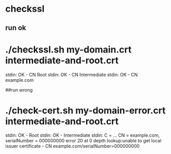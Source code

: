 # checkssl
## run ok
# ./checkssl.sh my-domain.crt intermediate-and-root.crt
stdin: OK - CN Root
stdin: OK - CN Intermediate
stdin: OK - CN example.com

##run wrong
# ./check-cert.sh my-domain-error.crt intermediate-and-root.crt
stdin: OK - Root
stdin: OK - Intermediate
stdin: C = ... CN = example.com, serialNumber = 000000000
error 20 at 0 depth lookup:unable to get local issuer certificate - CN example.com/serialNumber=000000000
